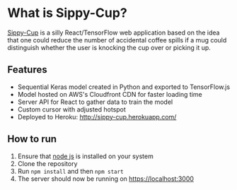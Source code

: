 # What is Sippy-Cup? 
[Sippy-Cup](http://sippy-cup.herokuapp.com/) is a silly React/TensorFlow web application based on the idea that one could reduce the number of accidental coffee spills if a mug could distinguish whether the user is knocking the cup over or picking it up.

## Features
* Sequential Keras model created in Python and exported to TensorFlow.js
* Model hosted on AWS's Cloudfront CDN for faster loading time
* Server API for React to gather data to train the model
* Custom cursor with adjusted hotspot
* Deployed to Heroku: <http://sippy-cup.herokuapp.com/>


## How to run
1. Ensure that [node js](https://nodejs.org/en/) is installed on your system
2. Clone the repository
3. Run `npm install` and then `npm start`
4. The server should now be running on <https://localhost:3000>
